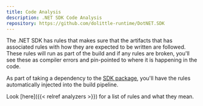 ```yaml
---
title: Code Analysis
description: .NET SDK Code Analysis
repository: https://github.com/dolittle-runtime/DotNET.SDK
---
```

The .NET SDK has rules that makes sure that the artifacts that has associated rules with
how they are expected to be written are followed. These rules will run as part of the build
and if any rules are broken, you'll see these as compiler errors and pin-pointed to where
it is happening in the code.

As part of taking a dependency to the [SDK package](https://www.nuget.org/packages/Dolittle.SDK/),
you'll have the rules automatically injected into the build pipeline.

Look [here]({{< relref analyzers >}}) for a list of rules and what they mean.
